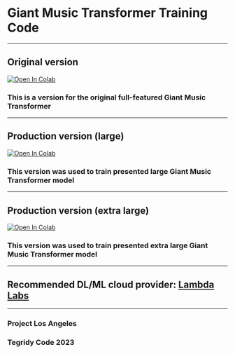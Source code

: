 # Giant Music Transformer Training Code

***

## Original version

[![Open In Colab][colab-badge]][colab-notebook1]

[colab-notebook1]: <https://colab.research.google.com/github/asigalov61/Giant-Music-Transformer/blob/main/Training-Code/Giant_Music_Transformer_Maker.ipynb>
[colab-badge]: <https://colab.research.google.com/assets/colab-badge.svg>

### This is a version for the original full-featured Giant Music Transformer

***

## Production version (large)

[![Open In Colab][colab-badge]][colab-notebook3]

[colab-notebook3]: <https://colab.research.google.com/github/asigalov61/Giant-Music-Transformer/blob/main/Training-Code/Giant_Music_Transformer_Large_Maker.ipynb>
[colab-badge]: <https://colab.research.google.com/assets/colab-badge.svg>

### This version was used to train presented large Giant Music Transformer model

***

## Production version (extra large)

[![Open In Colab][colab-badge]][colab-notebook4]

[colab-notebook4]: <https://colab.research.google.com/github/asigalov61/Giant-Music-Transformer/blob/main/Training-Code/Giant_Music_Transformer_Extra_Large_Maker.ipynb>
[colab-badge]: <https://colab.research.google.com/assets/colab-badge.svg>

### This version was used to train presented extra large Giant Music Transformer model

***

## Recommended DL/ML cloud provider: [Lambda Labs](https://lambdalabs.com/)

***

### Project Los Angeles
### Tegridy Code 2023
